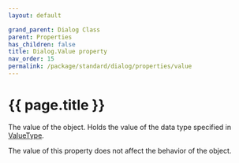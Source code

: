 ```yaml
---
layout: default

grand_parent: Dialog Class
parent: Properties
has_children: false
title: Dialog.Value property
nav_order: 15
permalink: /package/standard/dialog/properties/value
---
```

# {{ page.title }}


The value of the object. Holds the value of the data type specified in [ValueType](/package/system/object/properties/valuetype).

The value of this property does not affect the behavior of the object.

 